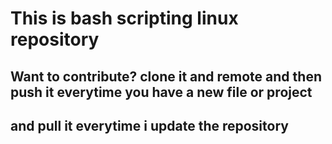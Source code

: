 # This is bash scripting linux repository
## Want to contribute? clone it and remote and then push it everytime you have a new file or project
## and pull it everytime i update the repository
